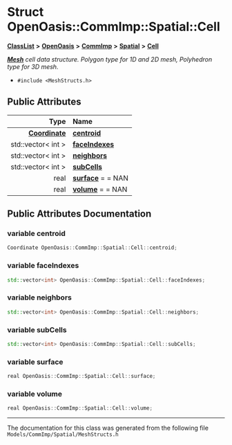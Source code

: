 

# Struct OpenOasis::CommImp::Spatial::Cell



[**ClassList**](annotated.md) **>** [**OpenOasis**](namespace_open_oasis.md) **>** [**CommImp**](namespace_open_oasis_1_1_comm_imp.md) **>** [**Spatial**](namespace_open_oasis_1_1_comm_imp_1_1_spatial.md) **>** [**Cell**](struct_open_oasis_1_1_comm_imp_1_1_spatial_1_1_cell.md)



[_**Mesh**_](struct_open_oasis_1_1_comm_imp_1_1_spatial_1_1_mesh.md) _cell data structure. Polygon type for 1D and 2D mesh, Polyhedron type for 3D mesh._

* `#include <MeshStructs.h>`





















## Public Attributes

| Type | Name |
| ---: | :--- |
|  [**Coordinate**](struct_open_oasis_1_1_comm_imp_1_1_spatial_1_1_coordinate.md) | [**centroid**](#variable-centroid)  <br> |
|  std::vector&lt; int &gt; | [**faceIndexes**](#variable-faceindexes)  <br> |
|  std::vector&lt; int &gt; | [**neighbors**](#variable-neighbors)  <br> |
|  std::vector&lt; int &gt; | [**subCells**](#variable-subcells)  <br> |
|  real | [**surface**](#variable-surface)   = = NAN<br> |
|  real | [**volume**](#variable-volume)   = = NAN<br> |












































## Public Attributes Documentation




### variable centroid 

```C++
Coordinate OpenOasis::CommImp::Spatial::Cell::centroid;
```






### variable faceIndexes 

```C++
std::vector<int> OpenOasis::CommImp::Spatial::Cell::faceIndexes;
```






### variable neighbors 

```C++
std::vector<int> OpenOasis::CommImp::Spatial::Cell::neighbors;
```






### variable subCells 

```C++
std::vector<int> OpenOasis::CommImp::Spatial::Cell::subCells;
```






### variable surface 

```C++
real OpenOasis::CommImp::Spatial::Cell::surface;
```






### variable volume 

```C++
real OpenOasis::CommImp::Spatial::Cell::volume;
```




------------------------------
The documentation for this class was generated from the following file `Models/CommImp/Spatial/MeshStructs.h`

